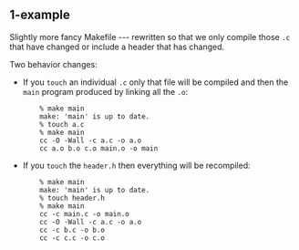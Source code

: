 ## 1-example

Slightly more fancy Makefile --- rewritten so that we only compile those
`.c` that have changed or include a header that has changed.

Two behavior changes:

  - If you `touch` an individual `.c` only that file will be compiled and
    then the `main` program produced by linking all the `.o`:

            % make main
            make: 'main' is up to date.
            % touch a.c
            % make main
            cc -O -Wall -c a.c -o a.o
            cc a.o b.o c.o main.o -o main

  - If you `touch` the `header.h` then everything will be recompiled:

            % make main
            make: 'main' is up to date.
            % touch header.h
            % make main
            cc -c main.c -o main.o
            cc -O -Wall -c a.c -o a.o
            cc -c b.c -o b.o
            cc -c c.c -o c.o
